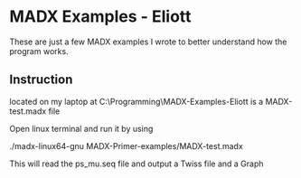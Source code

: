 # MADX Examples - Eliott

These are just a few MADX examples I wrote to better understand how the program works.

## Instruction
located on my laptop at C:\Programming\MADX-Examples-Eliott is a MADX-test.madx file

Open linux terminal and run it by using

./madx-linux64-gnu MADX-Primer-examples/MADX-test.madx

This will read the ps_mu.seq file and output a Twiss file and a Graph

